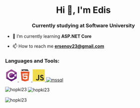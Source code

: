 <h1 align="center">Hi 👋, I'm Edis</h1>
<h3 align="center">Currently studying at Software University</h3>

- 🌱 I’m currently learning **ASP.NET Core**

- 📫 How to reach me **ersenov23@gmail.com**

<h3 align="left">Languages and Tools:</h3>
<p align="left"> <a href="https://www.w3schools.com/cs/" target="_blank" rel="noreferrer"> <img src="https://raw.githubusercontent.com/devicons/devicon/master/icons/csharp/csharp-original.svg" alt="csharp" width="40" height="40"/> </a> <a href="https://www.w3.org/html/" target="_blank" rel="noreferrer"> <img src="https://raw.githubusercontent.com/devicons/devicon/master/icons/html5/html5-original-wordmark.svg" alt="html5" width="40" height="40"/> </a> <a href="https://developer.mozilla.org/en-US/docs/Web/JavaScript" target="_blank" rel="noreferrer"> <img src="https://raw.githubusercontent.com/devicons/devicon/master/icons/javascript/javascript-original.svg" alt="javascript" width="40" height="40"/> </a> <a href="https://www.microsoft.com/en-us/sql-server" target="_blank" rel="noreferrer"> <img src="https://www.svgrepo.com/show/303229/microsoft-sql-server-logo.svg" alt="mssql" width="40" height="40"/> </a> </p>

<p><img align="left" src="https://github-readme-stats.vercel.app/api/top-langs?username=hopki23&show_icons=true&locale=en&layout=compact" alt="hopki23" /></p>

<p>&nbsp;<img align="center" src="https://github-readme-stats.vercel.app/api?username=hopki23&show_icons=true&locale=en" alt="hopki23" /></p>

<p><img align="center" src="https://github-readme-streak-stats.herokuapp.com/?user=hopki23&" alt="hopki23" /></p>
